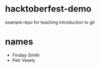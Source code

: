 # hacktoberfest-demo
example repo for teaching introduction to git
# names
- Findlay Smith
- Petr Vesely
